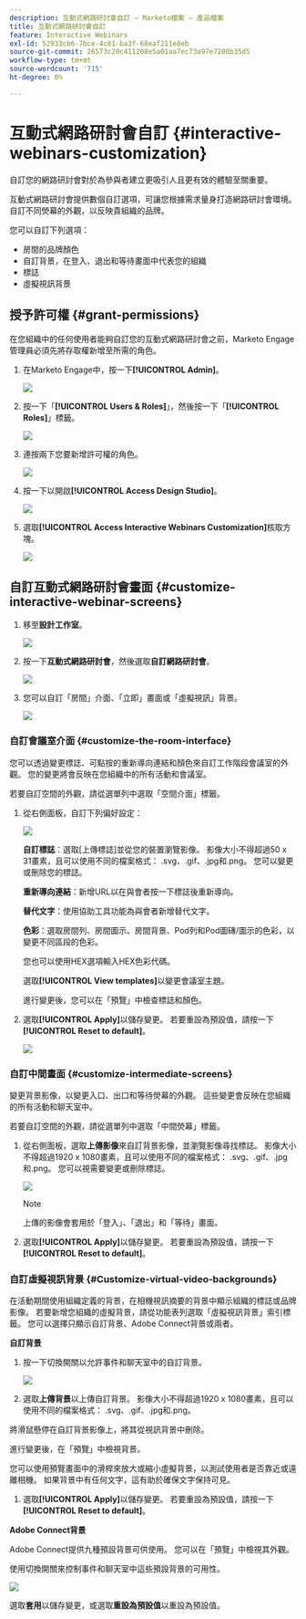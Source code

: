 ```yaml
---
description: 互動式網路研討會自訂 — Marketo檔案 — 產品檔案
title: 互動式網路研討會自訂
feature: Interactive Webinars
exl-id: 52933cb6-7bce-4c81-ba3f-68eaf211e8eb
source-git-commit: 26573c20c411208e5a01aa7ec73a97e7208b35d5
workflow-type: tm+mt
source-wordcount: '715'
ht-degree: 0%

---
```


# 互動式網路研討會自訂 {#interactive-webinars-customization}

自訂您的網路研討會對於為參與者建立更吸引人且更有效的體驗至關重要。

互動式網路研討會提供數個自訂選項，可讓您根據需求量身打造網路研討會環境。 自訂不同熒幕的外觀，以反映貴組織的品牌。

您可以自訂下列選項：

* 房間的品牌顏色
* 自訂背景，在登入、退出和等待畫面中代表您的組織
* 標誌
* 虛擬視訊背景

## 授予許可權 {#grant-permissions}

在您組織中的任何使用者能夠自訂您的互動式網路研討會之前，Marketo Engage管理員必須先將存取權新增至所需的角色。

1. 在Marketo Engage中，按一下&#x200B;**[!UICONTROL Admin]**。

   ![](assets/interactive-webinars-customization-1.png)

1. 按一下「**[!UICONTROL Users & Roles]**」，然後按一下「**[!UICONTROL Roles]**」標籤。

   ![](assets/interactive-webinars-customization-2.png)

1. 連按兩下您要新增許可權的角色。

   ![](assets/interactive-webinars-customization-3.png)

1. 按一下以開啟&#x200B;**[!UICONTROL Access Design Studio]**。

   ![](assets/interactive-webinars-customization-4.png)

1. 選取&#x200B;**[!UICONTROL Access Interactive Webinars Customization]**&#x200B;核取方塊。

   ![](assets/interactive-webinars-customization-5.png)

## 自訂互動式網路研討會畫面 {#customize-interactive-webinar-screens}

1. 移至&#x200B;**設計工作室**。

   ![](assets/interactive-webinars-customization-6.png)

1. 按一下&#x200B;**互動式網路研討會**，然後選取&#x200B;**自訂網路研討會**。

   ![](assets/interactive-webinars-customization-7.png)

1. 您可以自訂「房間」介面、「立即」畫面或「虛擬視訊」背景。

   ![](assets/interactive-webinars-customization-8.png)

### 自訂會議室介面 {#customize-the-room-interface}

您可以透過變更標誌、可點按的重新導向連結和顏色來自訂工作階段會議室的外觀。 您的變更將會反映在您組織中的所有活動和會議室。

若要自訂空間的外觀，請從選單列中選取「空間介面」標籤。

1. 從右側面板，自訂下列偏好設定：

   ![](assets/interactive-webinars-customization-9.png)

   **自訂標誌**：選取[上傳標誌]並從您的裝置瀏覽影像。 影像大小不得超過50 x 31畫素，且可以使用不同的檔案格式： .svg、.gif、.jpg和.png。 您可以變更或刪除您的標誌。

   **重新導向連結**：新增URL以在與會者按一下標誌後重新導向。

   **替代文字**：使用協助工具功能為與會者新增替代文字。

   **色彩**：選取房間列、房間圖示、房間背景、Pod列和Pod圖磚/圖示的色彩，以變更不同區段的色彩。

   您也可以使用HEX選項輸入HEX色彩代碼。

   選取&#x200B;**[!UICONTROL View templates]**&#x200B;以變更會議室主題。

   進行變更後，您可以在「預覽」中檢查標誌和顏色。

1. 選取&#x200B;**[!UICONTROL Apply]**&#x200B;以儲存變更。 若要重設為預設值，請按一下&#x200B;**[!UICONTROL Reset to default]**。

   ![](assets/interactive-webinars-customization-10.png)

### 自訂中間畫面 {#customize-intermediate-screens}

變更背景影像，以變更入口、出口和等待熒幕的外觀。 這些變更會反映在您組織的所有活動和聊天室中。

若要自訂空間的外觀，請從選單列中選取「中間熒幕」標籤。

1. 從右側面板，選取&#x200B;**上傳影像**&#x200B;來自訂背景影像，並瀏覽影像尋找標誌。 影像大小不得超過1920 x 1080畫素，且可以使用不同的檔案格式： .svg、.gif、.jpg和.png。 您可以視需要變更或刪除標誌。

   ![](assets/interactive-webinars-customization-11.png)

   >[!NOTE]
   >
   >上傳的影像會套用於「登入」、「退出」和「等待」畫面。

1. 選取&#x200B;**[!UICONTROL Apply]**&#x200B;以儲存變更。 若要重設為預設值，請按一下&#x200B;**[!UICONTROL Reset to default]**。

### 自訂虛擬視訊背景 {#Customize-virtual-video-backgrounds}

在活動期間使用組織定義的背景，在相機視訊摘要的背景中顯示組織的標誌或品牌影像。 若要新增您組織的虛擬背景，請從功能表列選取「虛擬視訊背景」索引標籤。 您可以選擇只顯示自訂背景、Adobe Connect背景或兩者。

**自訂背景**

1. 按一下切換開關以允許事件和聊天室中的自訂背景。

   ![](assets/interactive-webinars-customization-12.png)

1. 選取&#x200B;**上傳背景**&#x200B;以上傳自訂背景。 影像大小不得超過1920 x 1080畫素，且可以使用不同的檔案格式： .svg、.gif、.jpg和.png。

將滑鼠懸停在自訂背景影像上，將其從視訊背景中刪除。

進行變更後，在「預覽」中檢視背景。

您可以使用預覽畫面中的滑桿來放大或縮小虛擬背景，以測試使用者是否靠近或遠離相機。 如果背景中有任何文字，這有助於確保文字保持可見。

1. 選取&#x200B;**[!UICONTROL Apply]**&#x200B;以儲存變更。 若要重設為預設值，請按一下&#x200B;**[!UICONTROL Reset to default]**。

**Adobe Connect背景**

Adobe Connect提供九種預設背景可供使用。 您可以在「預覽」中檢視其外觀。

使用切換開關來控制事件和聊天室中這些預設背景的可用性。

![](assets/interactive-webinars-customization-13.png)

選取&#x200B;**套用**&#x200B;以儲存變更，或選取&#x200B;**重設為預設值**&#x200B;以重設為預設值。
